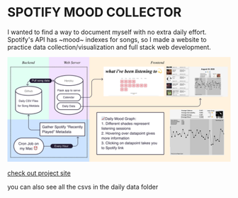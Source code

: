 # SPOTIFY MOOD COLLECTOR

I wanted to find a way to document myself with no extra daily effort. Spotify's API has ~mood~ indexes for songs, so I made a website to practice data collection/visualization and full stack web development.

![Image of spotify project](spotifymoodoverview.png)

[check out project site](http://music.trudy.computer)

you can also see all the csvs in the daily data folder

